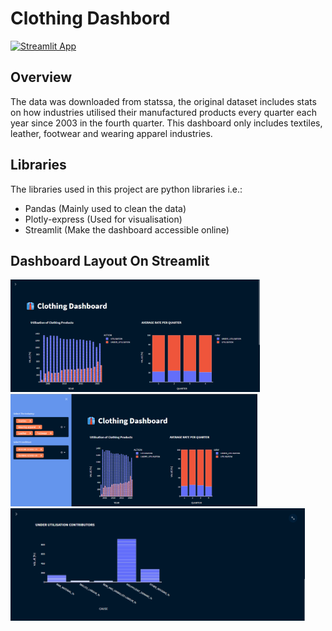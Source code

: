 # Clothing Dashbord
[![Streamlit App](https://static.streamlit.io/badges/streamlit_badge_black_white.svg)](https://share.streamlit.io/datatlou/clothingdashbord/app.py)
## Overview
The data was downloaded from statssa, the original dataset includes stats on how industries utilised their manufactured products every quarter each year since 2003 in the fourth quarter. This dashboard only includes textiles, leather, footwear and wearing apparel industries.
## Libraries
The libraries used in this project are python libraries i.e.:
- Pandas (Mainly used to clean the data)
- Plotly-express (Used for visualisation)
- Streamlit (Make the dashboard accessible online)
## Dashboard Layout On Streamlit
<img src="DASHBOARD_PT1.png" height="180"> 
<img src="DASHBOARD_PT2.png" height="180">
<img src="DASHBOARD_PT3.png" height="180">
